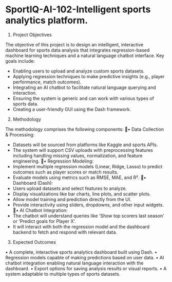 # SportIQ-AI-102-Intelligent sports analytics platform.
1. Project Objectives

The objective of this project is to design an intelligent, interactive dashboard for sports data analysis that integrates regression-based machine learning techniques and a natural language chatbot interface. Key goals include:
- Enabling users to upload and analyze custom sports datasets.
- Applying regression techniques to make predictive insights (e.g., player performance, match outcomes).
- Integrating an AI chatbot to facilitate natural language querying and interaction.
- Ensuring the system is generic and can work with various types of sports data.
- Creating a user-friendly GUI using the Dash framework.
2. Methodology

The methodology comprises the following components:
• Data Collection & Processing:
  - Datasets will be sourced from platforms like Kaggle and sports APIs.
  - The system will support CSV uploads with preprocessing features including handling missing values, normalization, and feature engineering.
• Regression Modeling:
  - Implement multiple regression models (Linear, Ridge, Lasso) to predict outcomes such as player scores or match results.
  - Evaluate models using metrics such as RMSE, MAE, and R².
• Dashboard (Dash):
  - Users upload datasets and select features to analyze.
  - Display visualizations like bar charts, line plots, and scatter plots.
  - Allow model training and prediction directly from the UI.
  - Provide interactivity using sliders, dropdowns, and other input widgets.
• AI Chatbot Integration:
  - The chatbot will understand queries like 'Show top scorers last season' or 'Predict goals for Player X'.
  - It will interact with both the regression model and the dashboard backend to fetch and respond with relevant data.
3. Expected Outcomes

• A complete, interactive sports analytics dashboard built using Dash.
• Regression models capable of making predictions based on user data.
• AI chatbot integration enabling natural language interaction with the dashboard.
• Export options for saving analysis results or visual reports.
• A system adaptable to multiple types of sports datasets.
